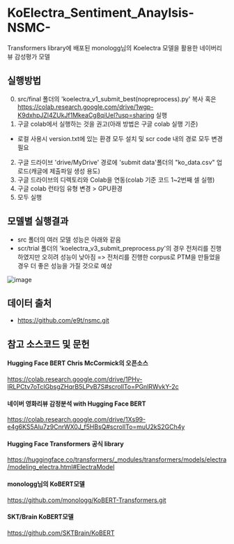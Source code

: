 # KoElectra_Sentiment_Anaylsis-NSMC-
Transformers library에 배포된 monologg님의 Koelectra 모델을 활용한 네이버리뷰 감성평가 모델

## 실행방법

0. src/final 폴더의 'koelectra_v1_submit_best(nopreprocess).py' 복사
혹은 
https://colab.research.google.com/drive/1wgp-K9dxhpJZl4ZUkJf1MkeaCg8qiUel?usp=sharing 실행
1. 구글 colab에서 실행하는 것을 권고(아래 방법은 구글 colab 실행 기준)
  - 로컬 사용시 version.txt에 있는 환경 모두 설치 및 scr code 내의 경로 모두 변경 필요
2. 구글 드라이브 'drive/MyDrive' 경로에 'submit data'폴더의 "ko_data.csv" 업로드(캐글에 제출파일 생성 용도)
3. 구글 드라이브의 디렉토리와 Colab을 연동(colab 기준 코드 1~2번째 셀 실행)
4. 구글 colab 런타임 유형 변경 > GPU환경
5. 모두 실행

## 모델별 실행결과
- src 폴더의 여러 모델 성능은 아래와 같음
- scr/trial 폴더의 'koelectra_v3_submit_preprocess.py'의 경우 전처리를 진행하였지만 오히려 성능이 낮아짐
=> 전처리를 진행한 corpus로 PTM을 만들었을 경우 더 좋은 성능을 가질 것으로 예상

![image](https://user-images.githubusercontent.com/43465126/102708335-9cc48180-42e5-11eb-967e-e50f3b2b9bf5.png)


## 데이터 출처
- https://github.com/e9t/nsmc.git

## 참고 소스코드 및 문헌

#### Hugging Face BERT Chris McCormick의 오픈소스 
https://colab.research.google.com/drive/1PHv-IRLPCtv7oTcIGbsgZHqrB5LPvB7S#scrollTo=PGnlRWvkY-2c

#### 네이버 영화리뷰 감정분석 with Hugging Face BERT
https://colab.research.google.com/drive/1Xs99-e4g6KS5Alu7z9CnrWX0J_f5HBsQ#scrollTo=muU2kS2GCh4y

#### Hugging Face Transformers 공식 library
https://huggingface.co/transformers/_modules/transformers/models/electra/modeling_electra.html#ElectraModel

#### monologg님의 KoBERT모델
https://github.com/monologg/KoBERT-Transformers.git

#### SKT/Brain KoBERT모델
https://github.com/SKTBrain/KoBERT
